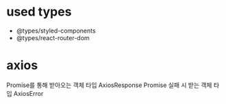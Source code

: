 # used types

- @types/styled-components
- @types/react-router-dom

# axios

Promise를 통해 받아오는 객체 타입 AxiosResponse
Promise 실패 시 받는 객체 타입 AxiosError
